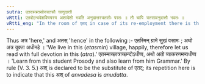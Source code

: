 ```yaml
---
sutra: एतदस्त्रतसोस्त्रतसौ चानुदात्तौ
vRtti: एतदोऽन्वदेशविषयस्य अशादेशो भवति अनुदात्तस्त्रतसोः परतः ॥ तौ चापि त्रतसावनुदात्तौ भवतः ॥
vRtti_eng: "In the room of एतद् in case of its re-employment there is the substitution of the gravely accented अश् when the affixes त्र (V. 3. 10) and तस् (V. 3.7) follow, and the affixes त्र and त्रस् are _anudatta_ also (gravely accented.)"
---
```

Thus अत्र 'here,' and अतस् 'hence' in the following :- एतस्मिन् ग्रामे सुखं वसामः ; अथो अत्र युक्ता अधीमहे । 'We live in this (_etasmin_) village, happily, therefore let us read with full devotion in this (_atra_).' एतस्माच्छात्राच्छन्दोऽधीष्व, अथो अतो व्याकरणमप्यधीष्व । 'Learn from this student Prosody and also learn from him Grammar.' By rule (V. 3. 5.) अश् is declared to be the substitute of एतद्; its repetition here is to indicate that this अश् of _anvadesa_ is _anudatta_.
